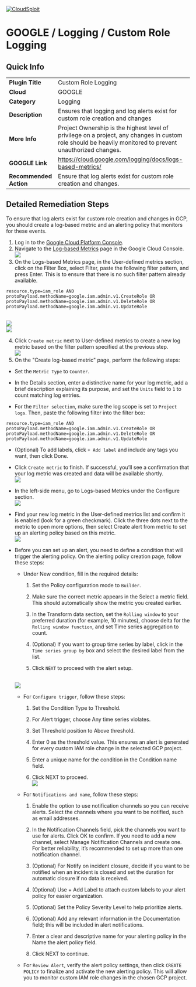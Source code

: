 [![CloudSploit](https://cloudsploit.com/img/logo-new-big-text-100.png "CloudSploit")](https://cloudsploit.com)

# GOOGLE / Logging / Custom Role Logging

## Quick Info

| | |
|-|-|
| **Plugin Title** | Custom Role Logging |
| **Cloud** | GOOGLE |
| **Category** | Logging |
| **Description** | Ensures that logging and log alerts exist for custom role creation and changes |
| **More Info** | Project Ownership is the highest level of privilege on a project, any changes in custom role should be heavily monitored to prevent unauthorized changes. |
| **GOOGLE Link** | https://cloud.google.com/logging/docs/logs-based-metrics/ |
| **Recommended Action** | Ensure that log alerts exist for custom role creation and changes. |

## Detailed Remediation Steps
To ensure that log alerts exist for custom role creation and changes in GCP, you should create a log-based metric and an alerting policy that monitors for these events. <br>

1. Log in to the [Google Cloud Platform Console](console.cloud.google.com).
2. Navigate to the [Log-based Metrics](https://console.cloud.google.com/logs/metrics) page in the Google Cloud Console.<br> <img src="/resources/google/logging/custom-role-logging/step1-a.png"/>
3. On the Logs-based Metrics page, in the User-defined metrics section, click on the Filter Box, select Filter, paste the following filter pattern, and press Enter. This is to ensure that there is no such filter pattern already available.
```
resource.type=iam_role AND protoPayload.methodName=google.iam.admin.v1.CreateRole OR protoPayload.methodName=google.iam.admin.v1.DeleteRole OR protoPayload.methodName=google.iam.admin.v1.UpdateRole
``` 
<br> <img src="/resources/google/logging/custom-role-logging/step1-b-1.png"/><br> <img src="/resources/google/logging/custom-role-logging/step1-b-2.png"/>

4. Click `Create metric` next to User-defined metrics to create a new log metric based on the filter pattern specified at the previous step. <br> <img src="/resources/google/logging/custom-role-logging/step1-c.png"/>
5. On the "Create log-based metric" page, perform the following steps:
  * Set the `Metric Type` to `Counter`.

  * In the Details section, enter a distinctive name for your log metric, add a brief description explaining its purpose, and set the `Units` field to `1` to count matching log entries.

  * For the `Filter selection`, make sure the log scope is set to `Project logs`. Then, paste the following filter into the filter box:
  ```
  resource.type=iam_role AND protoPayload.methodName=google.iam.admin.v1.CreateRole OR protoPayload.methodName=google.iam.admin.v1.DeleteRole OR protoPayload.methodName=google.iam.admin.v1.UpdateRole
  ```

  * (Optional) To add labels, click `+ Add label` and include any tags you want, then click Done.

  * Click `Create metric` to finish. If successful, you’ll see a confirmation that your log metric was created and data will be available shortly.<br> <img src="/resources/google/logging/custom-role-logging/step1-d.png"/>

  * In the left-side menu, go to Logs-based Metrics under the Configure section.<br> <img src="/resources/google/logging/custom-role-logging/step1-e.png"/>

  * Find your new log metric in the User-defined metrics list and confirm it is enabled (look for a green checkmark). Click the three dots next to the metric to open more options, then select Create alert from metric to set up an alerting policy based on this metric.<br> <img src="/resources/google/logging/custom-role-logging/step1-f.png"/>

  * Before you can set up an alert, you need to define a condition that will trigger the alerting policy. On the alerting policy creation page, follow these steps: 

    - Under New condition, fill in the required details:

      1. Set the Policy configuration mode to `Builder`.

      2. Make sure the correct metric appears in the Select a metric field. This should automatically show the metric you created earlier.

      3. In the Transform data section, set the `Rolling window` to your preferred duration (for example, 10 minutes), choose delta for the `Rolling window function`, and set Time series aggregation to count.

      4. (Optional) If you want to group time series by label, click in the `Time series group by` box and select the desired label from the list.

      5. Click `NEXT` to proceed with the alert setup.
            
    <br> <img src="/resources/google/logging/custom-role-logging/step*.png"/>  

    - For `Configure trigger`, follow these steps:

      1. Set the Condition Type to Threshold.

      2. For Alert trigger, choose Any time series violates.

      3. Set Threshold position to Above threshold.

      4. Enter 0 as the threshold value. This ensures an alert is generated for every custom IAM role change in the selected GCP project.

      5. Enter a unique name for the condition in the Condition name field.

      6. Click NEXT to proceed.
    <br> <img src="/resources/google/logging/custom-role-logging/step*2.png"/>  
        
    - For `Notifications and name`, follow these steps:

      1. Enable the option to use notification channels so you can receive alerts. Select the channels where you want to be notified, such as email addresses.

      2. In the Notification Channels field, pick the channels you want to use for alerts. Click OK to confirm. If you need to add a new channel, select Manage Notification Channels and create one. For better reliability, it’s recommended to set up more than one notification channel.

      3. (Optional) For Notify on incident closure, decide if you want to be notified when an incident is closed and set the duration for automatic closure if no data is received.

      4. (Optional) Use + Add Label to attach custom labels to your alert policy for easier organization.

      5. (Optional) Set the Policy Severity Level to help prioritize alerts.

      6. (Optional) Add any relevant information in the Documentation field; this will be included in alert notifications.

      7. Enter a clear and descriptive name for your alerting policy in the Name the alert policy field.

      8. Click NEXT to continue.

    - For `Review Alert`, verify the alert policy settings, then click `CREATE POLICY` to finalize and activate the new alerting policy. This will allow you to monitor custom IAM role changes in the chosen GCP project.
